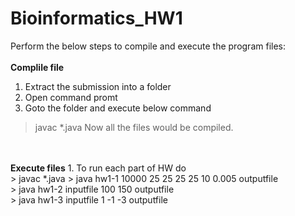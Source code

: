# Bioinformatics_HW1

Perform the below steps to compile and execute the program files:
</br>
</br>
<B> Complile file</B>
1. Extract the submission into a folder
2. Open command promt
3. Goto the folder and execute below command
> javac *.java
Now all the files would be compiled.
</br>
</br>
<B>Execute files</B>
1. To run each part of HW do
</br>
> javac *.java
> java hw1-1 10000 25 25 25 25 10 0.005 outputfile
</br>
> java hw1-2 inputfile 100 150 outputfile
</br>
> java hw1-3 inputfile 1 -1 -3 outputfile
